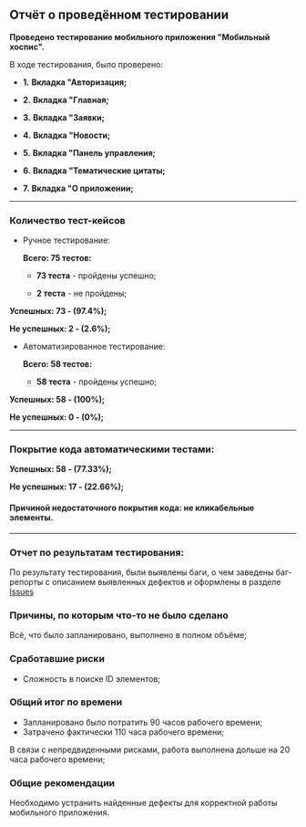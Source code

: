 ## **Отчёт о проведённом тестировании**

**Проведено тестирование мобильного приложения "Мобильный хоспис".**

В ходе тестирования, было проверено:

  - **1.** **Вкладка "Авторизация;**

  - **2.** **Вкладка "Главная;**

  - **3.** **Вкладка "Заявки;**

  - **4.** **Вкладка "Новости;**

  - **5.** **Вкладка "Панель управления;**

  - **6.** **Вкладка "Тематические цитаты;**

  - **7.** **Вкладка "О приложении;**

____________________________________________________
### **Количество тест-кейсов**
- Ручное тестирование:

   **Всего: 75 тестов:**

   - **73 теста** - пройдены успешно;
    
   - **2 теста** - не пройдены;

**Успешных: 73 - (97.4%);**

**Не успешных: 2 - (2.6%);**

- Автоматизированное тестирование:

   **Всего: 58 тестов:**

   - **58 теста** - пройдены успешно;
    
**Успешных: 58 - (100%);**

**Не успешных: 0 - (0%);**
____________________________________________________

### **Покрытие кода автоматическими тестами:**

**Успешных: 58 - (77.33%);**

**Не успешных: 17 - (22.66%);**

#### **Причиной недостаточного покрытия кода:** не кликабельные элементы.
____________________________________________________

### **Отчет по результатам тестирования:**

По результату тестирования, были выявлены баги, о чем заведены баг-репорты 
с описанием выявленных дефектов и оформлены в разделе [Issues](https://github.com/Alexchb2/Diploma_Project1/issues)

### **Причины, по которым что-то не было сделано**

Всё, что было запланировано, выполнено в полном объёме;

### **Сработавшие риски**

   - Сложность в поиске ID элементов;

### **Общий итог по времени**

   - Запланировано было потратить 90 часов рабочего времени;
   - Затрачено фактически 110 часа рабочего времени;

В связи с непредвиденными рисками, работа выполнена дольше на 20 часа рабочего времени;


### **Общие рекомендации**

Необходимо устранить найденные дефекты для корректной работы мобильного приложения.
